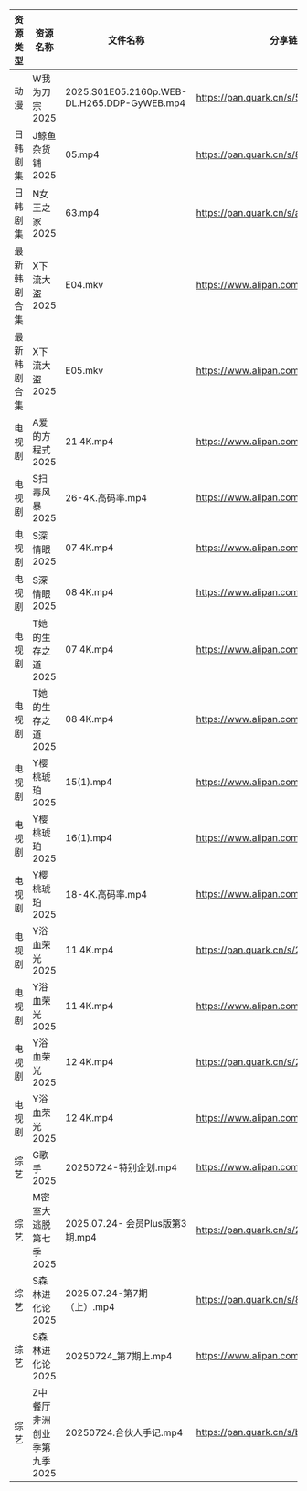 | 资源类型   | 资源名称             | 文件名称                                        | 分享链接                                 | 更新时间                |
| ------ | ---------------- | ------------------------------------------- | ------------------------------------ | ------------------- |
| 动漫     | W我为刀宗2025        | 2025.S01E05.2160p.WEB-DL.H265.DDP-GyWEB.mp4 | https://pan.quark.cn/s/54b3858b85ec  | 2025-07-24 16:33:58 |
| 日韩剧集   | J鲸鱼杂货铺2025       | 05.mp4                                      | https://pan.quark.cn/s/892ff9625775  | 2025-07-24 16:24:33 |
| 日韩剧集   | N女王之家2025        | 63.mp4                                      | https://pan.quark.cn/s/a85463f38f49  | 2025-07-24 16:28:05 |
| 最新韩剧合集 | X下流大盗2025        | E04.mkv                                     | https://www.alipan.com/s/78GeHBvwPWE | 2025-07-24 00:03:00 |
| 最新韩剧合集 | X下流大盗2025        | E05.mkv                                     | https://www.alipan.com/s/78GeHBvwPWE | 2025-07-24 00:03:00 |
| 电视剧    | A爱的方程式2025       | 21 4K.mp4                                   | https://www.alipan.com/s/pFZ3c9hZTrv | 2025-07-24 18:02:05 |
| 电视剧    | S扫毒风暴2025        | 26-4K.高码率.mp4                               | https://www.alipan.com/s/xJVHLWPiXhk | 2025-07-24 13:02:39 |
| 电视剧    | S深情眼2025         | 07 4K.mp4                                   | https://www.alipan.com/s/rQCfunKexxR | 2025-07-24 13:02:45 |
| 电视剧    | S深情眼2025         | 08 4K.mp4                                   | https://www.alipan.com/s/rQCfunKexxR | 2025-07-24 13:02:43 |
| 电视剧    | T她的生存之道2025      | 07 4K.mp4                                   | https://www.alipan.com/s/eMWZzh4J3yK | 2025-07-24 13:02:54 |
| 电视剧    | T她的生存之道2025      | 08 4K.mp4                                   | https://www.alipan.com/s/eMWZzh4J3yK | 2025-07-24 13:02:54 |
| 电视剧    | Y樱桃琥珀2025        | 15(1).mp4                                   | https://www.alipan.com/s/YjTHBdSwzrA | 2025-07-24 18:03:15 |
| 电视剧    | Y樱桃琥珀2025        | 16(1).mp4                                   | https://www.alipan.com/s/YjTHBdSwzrA | 2025-07-24 18:03:14 |
| 电视剧    | Y樱桃琥珀2025        | 18-4K.高码率.mp4                               | https://www.alipan.com/s/YjTHBdSwzrA | 2025-07-24 18:03:14 |
| 电视剧    | Y浴血荣光2025        | 11 4K.mp4                                   | https://pan.quark.cn/s/2b8677d19fa0  | 2025-07-24 10:37:14 |
| 电视剧    | Y浴血荣光2025        | 11 4K.mp4                                   | https://www.alipan.com/s/F3MTFNa4XY2 | 2025-07-24 13:03:14 |
| 电视剧    | Y浴血荣光2025        | 12 4K.mp4                                   | https://pan.quark.cn/s/2b8677d19fa0  | 2025-07-24 10:37:17 |
| 电视剧    | Y浴血荣光2025        | 12 4K.mp4                                   | https://www.alipan.com/s/F3MTFNa4XY2 | 2025-07-24 13:03:14 |
| 综艺     | G歌手2025          | 20250724-特别企划.mp4                           | https://www.alipan.com/s/BnAVvcGrxme | 2025-07-24 18:03:40 |
| 综艺     | M密室大逃脱第七季2025    | 2025.07.24- 会员Plus版第3期.mp4                  | https://pan.quark.cn/s/2355829faf33  | 2025-07-24 16:42:20 |
| 综艺     | S森林进化论2025       | 2025.07.24-第7期（上）.mp4                       | https://pan.quark.cn/s/8327d6c716a3  | 2025-07-24 16:43:05 |
| 综艺     | S森林进化论2025       | 20250724_第7期上.mp4                           | https://www.alipan.com/s/aan2jEB4eLz | 2025-07-24 14:03:50 |
| 综艺     | Z中餐厅非洲创业季第九季2025 | 20250724.合伙人手记.mp4                          | https://pan.quark.cn/s/b593f5a4180b  | 2025-07-24 16:44:25 |
